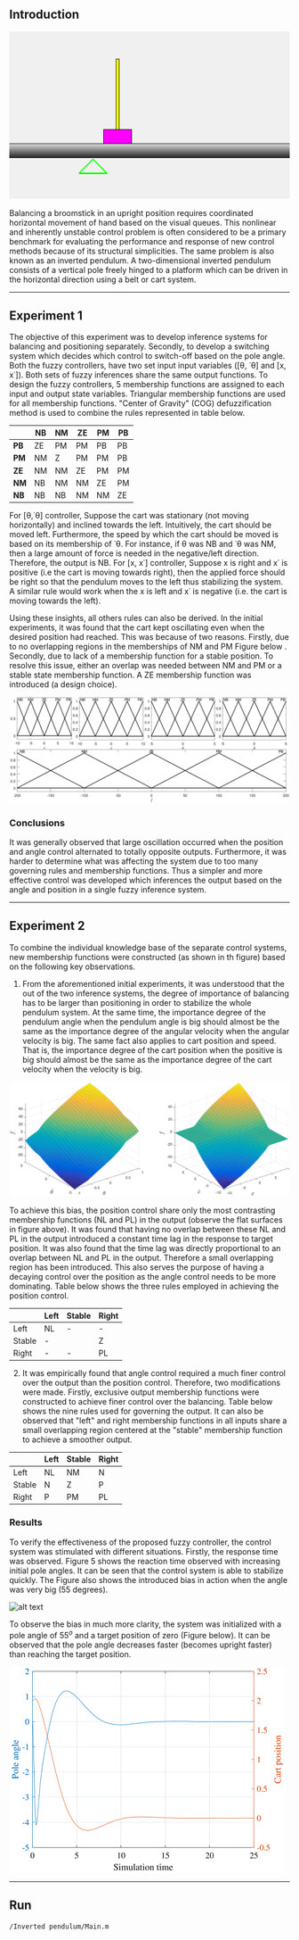 ## Introduction
![alt text](https://github.com/Asheeshkrsharma/IAS/blob/master/images/dp.png "")

Balancing a broomstick in an upright position requires coordinated horizontal movement of hand based on the visual queues. This nonlinear and inherently unstable control problem is often considered to be a primary benchmark for evaluating the performance and response of new control methods because of its structural simplicities. The same problem is also known as an inverted pendulum. A two-dimensional inverted pendulum consists of a vertical pole freely hinged to a platform which can be driven in the horizontal direction using a belt or cart system.

---

## Experiment 1

The objective of this experiment was to develop inference systems for balancing and positioning separately. Secondly, to develop a switching system which decides which control to switch-off based on the pole angle. Both the fuzzy controllers, have two set input input variables ([θ, ˙θ] and [x, x˙]). Both sets of fuzzy inferences share the same output functions. To design the fuzzy controllers, 5 membership functions are assigned to each input and output state variables. Triangular membership functions are used for all membership functions. "Center of Gravity" (COG) defuzzification method is used to combine the rules represented in table below.

|        |  NB | NM | ZE | PM  | PB |
|--------|-----|----|----|-----|----|
| **PB** | ZE  | PM | PM | PB  | PB |
| **PM** | NM  | Z  | PM |  PM | PB |
| **ZE** | NM  | NM | ZE | PM  | PM |
| **NM** | NB  | NM | NM | ZE  | PM |
| **NB** | NB  | NB | NM | NM  | ZE |

For [θ,˙θ] controller, Suppose the cart was stationary (not moving horizontally) and inclined towards the left. Intuitively, the cart should be moved left. Furthermore, the speed by which the cart should be moved is based on its membership of ˙θ. For instance, if θ was NB and ˙θ was NM, then a large amount of force is needed in the negative/left direction. Therefore, the output is NB. For [x, x˙] controller, Suppose x is right and x˙ is positive (i.e the cart is moving towards right), then the applied force should be right so that the pendulum moves to the left thus stabilizing the system. A similar rule would work when the x is left and x˙ is negative (i.e. the cart is moving towards the left).

Using these insights, all others rules can also be derived. In the initial experiments, it was found that the cart kept oscillating even when the desired position had reached. This was because of two reasons. Firstly, due to no overlapping regions in the memberships of NM and PM Figure below . Secondly, due to lack of a membership function for a stable position. To resolve this issue, either an overlap
was needed between NM and PM or a stable state membership function. A ZE membership function was introduced (a design choice).

![alt text](https://github.com/Asheeshkrsharma/IAS/blob/master/images/dab-1.png "Memberships of separate inputs for Experiment 1")



### Conclusions
It was generally observed that large oscillation occurred when the position and angle control alternated to totally opposite outputs. Furthermore, it was harder to determine what was affecting the system due to too many governing rules and membership functions. Thus a simpler and more effective control was developed which inferences the output based on the angle and position in a single fuzzy inference system.

---


## Experiment 2

To combine the individual knowledge base of the separate control systems, new membership functions were constructed (as shown in th figure) based on the following key observations.

1. From the aforementioned initial experiments, it was understood that the out of the two inference systems, the degree of importance of balancing has to be larger than positioning in order to stabilize the whole pendulum system. At the same time, the importance degree of the pendulum angle when the pendulum angle is big should almost be the same as the importance degree of the angular velocity when the angular velocity is big.  The same fact also applies to cart position and speed. That is, the importance degree of the cart position when the positive is big should almost be the same as the importance degree of the cart velocity when the velocity is big. 

![alt text](https://github.com/Asheeshkrsharma/IAS/blob/master/images/mrmbership_surf-1.png "Surface of rule base")

To achieve this bias, the position control share only the most contrasting membership functions (NL and PL) in the output (observe the flat surfaces in figure above). It was found that having no overlap between these NL and PL in the output introduced a constant time lag in the response to target position. It was also found that the time lag was directly proportional to an overlap between NL and PL in the output. Therefore a small overlapping region has been introduced. This also serves the purpose of having a decaying control over the position as the angle control needs to be more dominating. Table below shows the three rules employed in achieving the position control.

|        | Left | Stable | Right |
|--------|------|--------|-------|
| Left   | NL   | -      | -     |
| Stable | -    | |Z     | -     |
| Right  | -    | -      | PL    |


2. It was empirically found that angle control required a much finer control over the output than the position control. Therefore, two modifications were made. Firstly, exclusive output membership functions were constructed to achieve finer control over the balancing. Table below shows the nine rules used for governing the output. It can also be observed that "left" and right membership functions in all inputs share a small overlapping region centered at the "stable" membership function to achieve a smoother output.

|        | Left | Stable | Right |
|--------|------|--------|-------|
| Left   | NL   | NM     | N     |
| Stable | N    |  Z     | P     |
| Right  | P    |  PM    | PL    |


### Results
To verify the effectiveness of the proposed fuzzy controller, the control system was stimulated with different situations. Firstly, the response time was observed. Figure 5 shows the reaction time observed with increasing initial pole angles. It can be seen that the control system is able to stabilize quickly. The Figure also shows the introduced bias in action when the angle was very big (55 degrees). 

![alt text](https://github.com/Asheeshkrsharma/IAS/blob/master/images/act2-1.png "Impulse response with different initial pole angles
")

To observe the bias in much more clarity, the system was initialized with a pole angle of $55^o$ and a target position of zero (Figure below). It can be observed that the pole angle decreases faster (becomes upright faster) than reaching the target position.

![alt text](https://github.com/Asheeshkrsharma/IAS/blob/master/images/act3-1.png "Control result of the pendulum system for initial position 2 m")

---

## Run

```
/Inverted pendulum/Main.m
```

